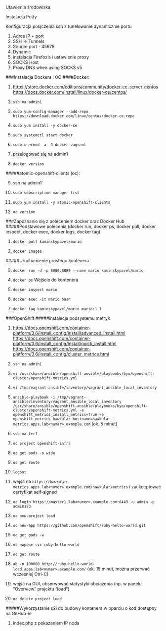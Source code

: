 Utawienia środowiska

Instalacja Putty

Konfiguracja połączenia ssh z tunelowanie dynamicznie portu
1. Adres IP + port
2. SSH -> Tunnels
3. Source port - 45678
4. Dynamic
5. instalacja Firefox’a i ustawienie proxy
6. SOCKS Host
7. Proxy DNS when using SOCKS v5 

###Instalacja Dockera i OC 
####Docker:

1. https://store.docker.com/editions/community/docker-ce-server-centos
  https://docs.docker.com/install/linux/docker-ce/centos/

2. `ssh na admin1`

3. `sudo yum-config-manager --add-repo https://download.docker.com/linux/centos/docker-ce.repo`

4. `sudo yum install -y docker-ce`

5. `sudo systemctl start docker`

6. `sudo usermod -a -G docker vagrant`

7. przelogować się na admin1

8. `docker version`

#####atomic-openshift-clients (oc):

9. ssh na admin1`

10. `sudo subscription-manager list`

11. `sudo yum install -y atomic-openshift-clients`

22. `oc version`

###Zapoznanie się z poleceniem docker oraz Docker Hub
#####Podstawowe polecenia (docker run, docker ps, docker pull, docker inspect, docker exec, docker logs, docker tag)
1. `docker pull kaminskypavel/mario`

2. `docker images`

#####Uruchomienie prostego kontenera

3. `docker run -d -p 8080:8080 --name mario kaminskypavel/mario`

4. `docker ps`
Wejście do kontenera
5. `docker inspect mario`
6. `docker exec -it mario bash`
7. `docker tag kaminskypavel/mario mario:1.1`

###OpenShift
#####instalacja podsystemu metryk
1. https://docs.openshift.com/container-platform/3.6/install_config/install/advanced_install.html
  https://docs.openshift.com/container-platform/3.6/install_config/install/quick_install.html
  https://docs.openshift.com/container-platform/3.6/install_config/cluster_metrics.html

2. `ssh na admin1`

3. `vi /usr/share/ansible/openshift-ansible/playbooks/byo/openshift-cluster/openshift-metrics.yml`

4. `vi /tmp/vagrant-ansible/inventory/vagrant_ansible_local_inventory`

5. `ansible-playbook -i /tmp/vagrant-ansible/inventory/vagrant_ansible_local_inventory /usr/share/ansible/openshift-ansible/playbooks/byo/openshift-cluster/openshift-metrics.yml -e openshift_metrics_install_metrics=True -e openshift_metrics_hawkular_hostname=hawkular-metrics.apps.lab<numer>.example.com` (ok. 5 minut)

6. `ssh master1`

7. `oc project openshift-infra`

8. `oc get pods -o wide`

9. `oc get route`

10. `logout`

11. wejść na `https://hawkular-metrics.apps.lab<numer>.example.com/hawkular/metrics` i zaakceptować certyfikat self-signed

12. `oc login https://master1.lab<numer>.example.com:8443 -u admin -p admin123`

13. `oc new-project load`

14. `oc new-app https://github.com/openshift/ruby-hello-world.git`

15. `oc get pods -w`

16. `oc expose svc ruby-hello-world`

17. `oc get route`

18. `ab -n 100000 http://ruby-hello-world-load.apps.lab<numer>.example.com/` (ok. 15 minut, można przerwać wcześniej Ctrl-C)

19. wejść na GUI, obserwować statystyki obciążenia (np. w panelu “Overview” projektu “load”)

20. `oc delete project load`

#####Wykorzystanie s2i do budowy kontenera w oparciu o kod dostępny na GitHub-ie

1. index.php z pokazaniem IP noda
